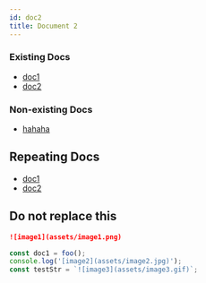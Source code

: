 ```yaml
---
id: doc2
title: Document 2
---
```


### Existing Docs

- [doc1](doc1.md)
- [doc2](./doc2.md)

### Non-existing Docs

- [hahaha](hahaha.md)

## Repeating Docs

- [doc1](doc1.md)
- [doc2](./doc2.md)

## Do not replace this

```md
![image1](assets/image1.png)
```

```js
const doc1 = foo();
console.log('[image2](assets/image2.jpg)');
const testStr = `![image3](assets/image3.gif)`;
```
